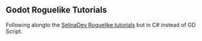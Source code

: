 ## Godot Roguelike Tutorials

Following alongto the [SelinaDev Roguelike tutorials](https://selinadev.github.io/05-rogueliketutorial-01/) but in C# instead of GD Script.
